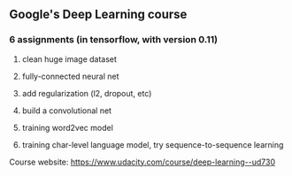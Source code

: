 ## Google's Deep Learning course

### 6 assignments (in tensorflow, with version 0.11)

1. clean huge image dataset

2. fully-connected neural net

3. add regularization (l2, dropout, etc)

4. build a convolutional net

5. training word2vec model

6. training char-level language model, try sequence-to-sequence learning


Course website: https://www.udacity.com/course/deep-learning--ud730




